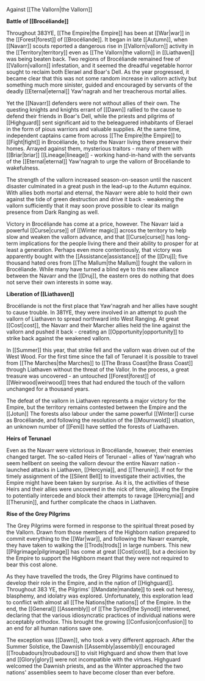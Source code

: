 Against [[The Vallorn|the Vallorn]]

**Battle of [[Brocéliande]]**

Throughout 383YE, [[The Empire|the Empire]] has been at [[War|war]] in the [[Forest|forest]] of [[Brocéliande]]. It began in late [[Autumn]], when [[Navarr]] scouts reported a dangerous rise in [[Vallorn|vallorn]] activity in the [[Territory|territory]] even as [[The Vallorn|the vallorn]] in [[Liathaven]] was being beaten back. Two regions of Brocéliande remained free of [[Vallorn|vallorn]] infestation, and it seemed the dreadful vegetable horror sought to reclaim both Elerael and Boar's Dell. As the year progressed, it became clear that this was not some random increase in vallorn activity but something much more sinister, guided and encouraged by servants of the deadly [[Eternal|eternal]] Yaw'nagrah and her treacherous mortal allies.

Yet the [[Navarr]] defenders were not without allies of their own. The questing knights and knights errant of [[Dawn]] rallied to the cause to defend their friends in Boar's Dell, while the priests and pilgrims of [[Highguard]] sent significant aid to the beleaguered inhabitants of Elerael in the form of pious warriors and valuable supplies. At the same time, independent captains came from across [[The Empire|the Empire]] to [[Fight|fight]] in Brocéliande, to help the Navarr living there preserve their homes. Arrayed against them, mysterious traitors - many of them with [[Briar|briar]] [[Lineage|lineage]] - working hand-in-hand with the servants of the [[Eternal|eternal]] Yaw'nagrah to urge the vallorn of Brocéliande to wakefulness.

The strength of the vallorn increased season-on-season until the nascent disaster culminated in a great push in the lead-up to the Autumn equinox. With allies both mortal and eternal, the Navarr were able to hold their own against the tide of green destruction and drive it back - weakening the vallorn sufficiently that it may soon prove possible to clear its malign presence from Dark Ranging as well.

Victory in Brocéliande has come at a price, however. The Navarr laid a powerful [[Curse|curse]] of [[Winter magic]] across the territory to help slow and weaken the vallorn advance, and that [[Curse|curse]] has long-term implications for the people living there and their ability to prosper for at least a generation. Perhaps even more contentiously, that victory was apparently bought with the [[Assistance|assistance]] of the [[Druj]]; five thousand hated ores from [[The Mallum|the Mallum]] fought the vallorn in Brocéliande. While many have turned a blind eye to this new alliance between the Navarr and the [[Druj]], the eastern ores do nothing that does not serve their own interests in some way.

**Liberation of [[Liathaven]]**

Brocéliande is not the first place that Yaw'nagrah and her allies have sought to cause trouble. In 381YE, they were involved in an attempt to push the vallorn of Liathaven to spread northward into West Ranging. At great [[Cost|cost]], the Navarr and their Marcher allies held the line against the vallorn and pushed it back - creating an [[Opportunity|opportunity]] to strike back against the weakened vallorn.

In [[Summer]] this year, that strike fell and the vallorn was driven out of the West Wood. For the first time since the fall of Terunael it is possible to travel from [[The Marches|the Marches]] to [[The Brass Coast|the Brass Coast]] through Liathaven without the threat of the Vallor. In the process, a great treasure was uncovered - an untouched [[Forest|forest]] of [[Weirwood|weirwood]] trees that had endured the touch of the vallorn unchanged for a thousand years.

The defeat of the vallorn in Liathaven represents a major victory for the Empire, but the territory remains contested between the Empire and the [[Jotun]] The forests also labour under the same powerful [[Winter]] curse as Brocéliande, and following the resolution of the [[Mournwold]] situation, an unknown number of [[Feni]] have settled the forests of Liathaven.

**Heirs of Terunael**

Even as the Navarr were victorious in Brocéliande, however, their enemies changed target. The so-called Heirs of Terunael - allies of Yaw'nagrah who seem hellbent on seeing the vallorn devour the entire Navarr nation - launched attacks in Liathaven, [[Hercynia]], and [[Therunin]]. If not for the timely assignment of the [[Silent Bell]] to investigate their activities, the Empire might have been taken by surprise. As it is, the activities of these Heirs and their allies were uncovered in the nick of time, allowing the Empire to potentially intercede and block their attempts to ravage [[Hercynia]] and [[Therunin]], and further complicate the chaos in Liathaven.

**Rise of the Grey Pilgrims**

The Grey Pilgrims were formed in response to the spiritual threat posed by the Vallorn. Drawn from those members of the Highborn nation prepared to commit everything to the [[War|war]], and following the Navarr example, they have taken to walking the [[Trods|trods]] in large numbers. This new [[Pilgrimage|pilgrimage]] has come at great [[Cost|cost]], but a decision by the Empire to support the Highborn meant that they were not required to bear this cost alone.

As they have travelled the trods, the Grey Pilgrims have continued to develop their role in the Empire, and in the nation of [[Highguard]]. Throughout 383 YE, the Pilgrims' [[Mandate|mandate]] to seek out heresy, blasphemy, and idolatry was explored. Unfortunately, this exploration lead to conflict with almost all [[The Nations|the nations]] of the Empire. In the end, the [[General]] [[Assembly]] of [[The Synod|the Synod]] intervened, declaring that the various idiosyncratic practices of individual nations were acceptably orthodox. This brought the growing [[Confusion|confusion]] to an end for all human nations save one.

The exception was [[Dawn]], who took a very different approach. After the Summer Solstice, the Dawnish [[Assembly|assembly]] encouraged [[Troubadours|troubadours]] to visit Highguard and show them that love and [[Glory|glory]] were not incompatible with the virtues. Highguard welcomed the Dawnish priests, and as the Winter approached the two nations' assemblies seem to have become closer than ever before.